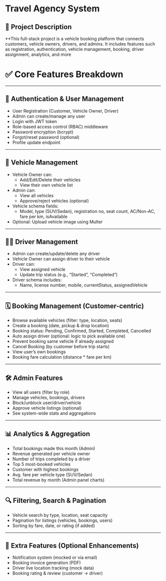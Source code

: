 # Travel Agency System

## 📄 Project Description

**This full-stack project is a vehicle booking platform that connects customers, vehicle owners, drivers, and admins. It includes features such as registration, authentication, vehicle management, booking, driver assignment, analytics, and more

# ✅ Core Features Breakdown

---

## 🔐 Authentication & User Management

- User Registration (Customer, Vehicle Owner, Driver)
- Admin can create/manage any user
- Login with JWT token
- Role-based access control (RBAC) middleware
- Password encryption (bcrypt)
- Forgot/reset password (optional)
- Profile update endpoint

---

## 🚗 Vehicle Management

- Vehicle Owner can:
  - Add/Edit/Delete their vehicles
  - View their own vehicle list
- Admin can:
  - View all vehicles
  - Approve/reject vehicles (optional)
- Vehicle schema fields:
  - Model, type (SUV/Sedan), registration no, seat count, AC/Non-AC, fare per km, isAvailable
- Optional: Upload vehicle image using Multer

---

## 🧑‍✈️ Driver Management

- Admin can create/update/delete any driver
- Vehicle Owner can assign driver to their vehicle
- Driver can:
  - View assigned vehicle
  - Update trip status (e.g., “Started”, “Completed”)
- Driver schema includes:
  - Name, license number, mobile, currentStatus, assignedVehicle

---

## 🗓️ Booking Management (Customer-centric)

- Browse available vehicles (filter: type, location, seats)
- Create a booking (date, pickup & drop location)
- Booking status: Pending, Confirmed, Started, Completed, Cancelled
- Auto assign driver (optional: logic to pick available one)
- Prevent booking same vehicle if already assigned
- Cancel Booking (by customer before trip starts)
- View user’s own bookings
- Booking fare calculation (distance * fare per km)

---

## 🛠️ Admin Features

- View all users (filter by role)
- Manage vehicles, bookings, drivers
- Block/unblock user/driver/vehicle
- Approve vehicle listings (optional)
- See system-wide stats and aggregations

---

## 📊 Analytics & Aggregation

- Total bookings made this month (Admin)
- Revenue generated per vehicle owner
- Number of trips completed by a driver
- Top 5 most-booked vehicles
- Customer with highest bookings
- Avg. fare per vehicle type (SUV/Sedan)
- Total revenue by month (Admin panel charts)

---

## 🔍 Filtering, Search & Pagination

- Vehicle search by type, location, seat capacity
- Pagination for listings (vehicles, bookings, users)
- Sorting by fare, date, or rating (if added)

---

## 🔔 Extra Features (Optional Enhancements)

- Notification system (mocked or via email)
- Booking invoice generation (PDF)
- Driver live location tracking (mock data)
- Booking rating & review (customer → driver)
